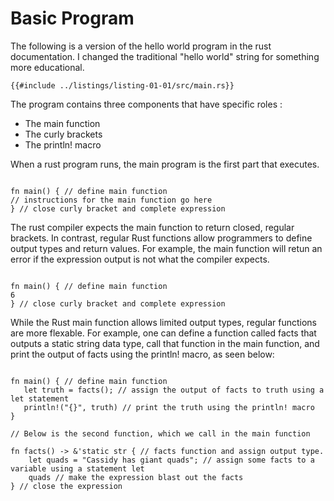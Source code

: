 # Basic Program

The following is a version of the hello world program in the rust documentation. I changed the traditional "hello world" string for something more educational.

```rust,editable
{{#include ../listings/listing-01-01/src/main.rs}}
```

The program contains three components that have specific roles :

- The main function
- The curly brackets
- The println! macro

When a rust program runs, the main program is the first part that executes.

```rust,editable

fn main() { // define main function 
// instructions for the main function go here
} // close curly bracket and complete expression

```

The rust compiler expects the main function to return closed, regular brackets. In contrast, regular Rust functions allow programmers to define output types and return values. For example, the main function will retun an error if the expression output is not what the compiler expects.

```rust,editable

fn main() { // define main function 
6
} // close curly bracket and complete expression

```

While the Rust main function allows limited output types, regular functions are more flexable. For example, one can define a function called facts that outputs a static string data type, call that function in the main function, and print the output of facts using the println! macro, as seen below:

```rust,editable

fn main() { // define main function 
   let truth = facts(); // assign the output of facts to truth using a let statement
   println!("{}", truth) // print the truth using the println! macro
}

// Below is the second function, which we call in the main function

fn facts() -> &'static str { // facts function and assign output type.
    let quads = "Cassidy has giant quads"; // assign some facts to a variable using a statement let
    quads // make the expression blast out the facts
} // close the expression

```
